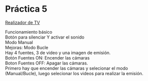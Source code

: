  # Práctica 5
 [Realizador de TV](https://nirtika.github.io/2020-2021-CSAAI-Practicas/P5/)<br>

 Funcionamiento básico <br>
 Botón para silenciar Y activar el sonido <br>
 Modo Manual <br>
 Mejoras: Modo Bucle<br>
 Hay 4 fuentes, 3 de video y una imagen de emisión.<br>
 Botón Fuentes ON: Encender las cámaras <br>
 Boton Fuentes OFF: Apagar las cámaras. <br>
 Primero hay que encender las cámaras y selecionar el modo (Manual/Bucle), luego selecionar los videos para realizar la emisión.

